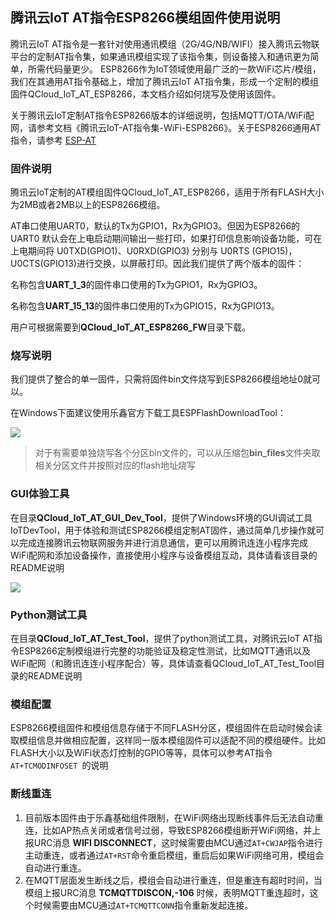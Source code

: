 ## 腾讯云IoT AT指令ESP8266模组固件使用说明

腾讯云IoT AT指令是一套针对使用通讯模组（2G/4G/NB/WIFI）接入腾讯云物联平台的定制AT指令集，如果通讯模组实现了该指令集，则设备接入和通讯更为简单，所需代码量更少。
ESP8266作为IoT领域使用最广泛的一款WiFi芯片/模组，我们在其通用AT指令基础上，增加了腾讯云IoT AT指令集，形成一个定制的模组固件QCloud_IoT_AT_ESP8266，本文档介绍如何烧写及使用该固件。

关于腾讯云IoT定制AT指令ESP8266版本的详细说明，包括MQTT/OTA/WiFi配网，请参考文档《腾讯云IoT-AT指令集-WiFi-ESP8266》。关于ESP8266通用AT指令，请参考 [ESP-AT](https://github.com/espressif/esp-at)

### 固件说明
腾讯云IoT定制的AT模组固件QCloud_IoT_AT_ESP8266，适用于所有FLASH大小为2MB或者2MB以上的ESP8266模组。

AT串口使用UART0，默认的Tx为GPIO1，Rx为GPIO3。但因为ESP8266的UART0 默认会在上电启动期间输出一些打印，如果打印信息影响设备功能，可在上电期间将 U0TXD(GPIO1)、U0RXD(GPIO3) 分别与 U0RTS (GPIO15)，U0CTS(GPIO13)进行交换，以屏蔽打印。因此我们提供了两个版本的固件：

名称包含**UART_1_3**的固件串口使用的Tx为GPIO1，Rx为GPIO3。

名称包含**UART_15_13**的固件串口使用的Tx为GPIO15，Rx为GPIO13。

用户可根据需要到**QCloud_IoT_AT_ESP8266_FW**目录下载。

### 烧写说明
我们提供了整合的单一固件，只需将固件bin文件烧写到ESP8266模组地址0就可以。

在Windows下面建议使用乐鑫官方下载工具ESPFlashDownloadTool：

![](https://main.qcloudimg.com/raw/4a0950201609be4c0119e75d5ddfce97.png)

>对于有需要单独烧写各个分区bin文件的，可以从压缩包**bin_files**文件夹取相关分区文件并按照对应的flash地址烧写

### GUI体验工具
在目录**QCloud_IoT_AT_GUI_Dev_Tool**，提供了Windows环境的GUI调试工具IoTDevTool，用于体验和测试ESP8266模组定制AT固件，通过简单几步操作就可以完成连接腾讯云物联网服务并进行消息通信，更可以用腾讯连连小程序完成WiFi配网和添加设备操作，直接使用小程序与设备模组互动，具体请看该目录的README说明

![](https://main.qcloudimg.com/raw/7f8f02ac03d638bff9a5e6c832f2f11d.png)

### Python测试工具
在目录**QCloud_IoT_AT_Test_Tool**，提供了python测试工具，对腾讯云IoT AT指令ESP8266定制模组进行完整的功能验证及稳定性测试，比如MQTT通讯以及WiFi配网（和腾讯连连小程序配合）等，具体请查看QCloud_IoT_AT_Test_Tool目录的README说明

### 模组配置
ESP8266模组固件和模组信息存储于不同FLASH分区，模组固件在启动时候会读取模组信息并做相应配置，这样同一版本模组固件可以适配不同的模组硬件。比如FLASH大小以及WiFi状态灯控制的GPIO等等，具体可以参考AT指令`AT+TCMODINFOSET `的说明

### 断线重连
1. 目前版本固件由于乐鑫基础组件限制，在WiFi网络出现断线事件后无法自动重连，比如AP热点关闭或者信号过弱，导致ESP8266模组断开WiFi网络，并上报URC消息 **WIFI DISCONNECT**，这时候需要由MCU通过`AT+CWJAP`指令进行主动重连，或者通过`AT+RST`命令重启模组，重启后如果WiFi网络可用，模组会自动进行重连。
2. 在MQTT层面发生断线之后，模组会自动进行重连，但是重连有超时时间，当模组上报URC消息 **TCMQTTDISCON,-106** 时候，表明MQTT重连超时，这个时候需要由MCU通过`AT+TCMQTTCONN`指令重新发起连接。